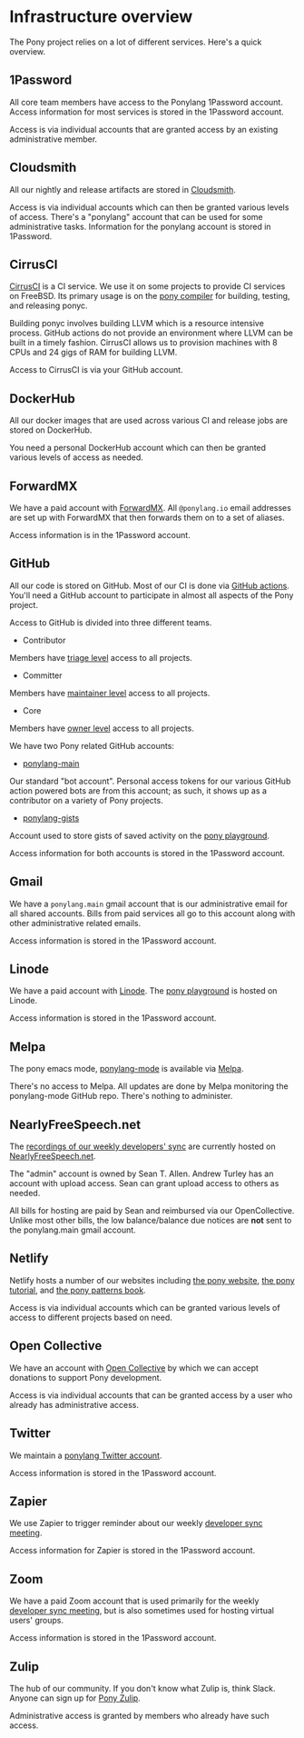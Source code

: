 # Infrastructure overview

The Pony project relies on a lot of different services. Here's a quick overview.

## 1Password

All core team members have access to the Ponylang 1Password account. Access information for most services is stored in the 1Password account.

Access is via individual accounts that are granted access by an existing administrative member.

## Cloudsmith

All our nightly and release artifacts are stored in [Cloudsmith](https://cloudsmith.io/).

Access is via individual accounts which can then be granted various levels of access. There's a "ponylang" account that can be used for some administrative tasks. Information for the ponylang account is stored in 1Password.

## CirrusCI

[CirrusCI](https://cirrus-ci.com/) is a CI service. We use it on some projects to provide CI services on FreeBSD. Its primary usage is on the [pony compiler](https://github.com/ponylang/ponyc) for building, testing, and releasing ponyc.

Building ponyc involves building LLVM which is a resource intensive process. GitHub actions do not provide an environment where LLVM can be built in a timely fashion. CirrusCI allows us to provision machines with 8 CPUs and 24 gigs of RAM for building LLVM.

Access to CirrusCI is via your GitHub account.

## DockerHub

All our docker images that are used across various CI and release jobs are stored on DockerHub.

You need a personal DockerHub account which can then be granted various levels of access as needed.

## ForwardMX

We have a paid account with [ForwardMX](https://forwardmx.io/). All `@ponylang.io` email addresses are set up with ForwardMX that then forwards them on to a set of aliases.

Access information is in the 1Password account.

## GitHub

All our code is stored on GitHub. Most of our CI is done via [GitHub actions](https://github.com/features/actions). You'll need a GitHub account to participate in almost all aspects of the Pony project.

Access to GitHub is divided into three different teams.

* Contributor

Members have [triage level](https://docs.github.com/en/github/setting-up-and-managing-organizations-and-teams/repository-permission-levels-for-an-organization#permission-levels-for-repositories-owned-by-an-organization) access to all projects.

* Committer

Members have [maintainer level](https://docs.github.com/en/github/setting-up-and-managing-organizations-and-teams/repository-permission-levels-for-an-organization#permission-levels-for-repositories-owned-by-an-organization) access to all projects.

* Core

Members have [owner level](https://docs.github.com/en/github/setting-up-and-managing-organizations-and-teams/repository-permission-levels-for-an-organization#permission-levels-for-repositories-owned-by-an-organization) access to all projects.

We have two Pony related GitHub accounts:

* [ponylang-main](https://github.com/ponylang-main)

Our standard "bot account". Personal access tokens for our various GitHub action powered bots are from this account; as such, it shows up as a contributor on a variety of Pony projects.

* [ponylang-gists](https://github.com/ponylang-gists)

Account used to store gists of saved activity on the [pony playground](https://playground.ponylang.io).

Access information for both accounts is stored in the 1Password account.

## Gmail

We have a `ponylang.main` gmail account that is our administrative email for all shared accounts. Bills from paid services all go to this account along with other administrative related emails.

Access information is stored in the 1Password account.

## Linode

We have a paid account with [Linode](https://www.linode.com/). The [pony playground](https://playground.ponylang.io) is hosted on Linode.

Access information is stored in the 1Password account.

## Melpa

The pony emacs mode, [ponylang-mode](https://github.com/ponylang/ponylang-mode) is available via [Melpa](https://melpa.org/).

There's no access to Melpa. All updates are done by Melpa monitoring the ponylang-mode GitHub repo. There's nothing to administer.

## NearlyFreeSpeech.net

The [recordings of our weekly developers' sync](https://sync-recordings.ponylang.io/r/) are currently hosted on [NearlyFreeSpeech.net](https://nearlyfreespeech.net/).

The "admin" account is owned by Sean T. Allen. Andrew Turley has an account with upload access. Sean can grant upload access to others as needed.

All bills for hosting are paid by Sean and reimbursed via our OpenCollective. Unlike most other bills, the low balance/balance due notices are **not** sent to the ponylang.main gmail account.

## Netlify

Netlify hosts a number of our websites including [the pony website](https://ponylang.io), [the pony tutorial](https://tutorial.ponylang.io), and [the pony patterns book](https://patterns.ponylang.org).

Access is via individual accounts which can be granted various levels of access to different projects based on need.

## Open Collective

We have an account with [Open Collective](https://opencollective.com/ponyc) by which we can accept donations to support Pony development.

Access is via individual accounts that can be granted access by a user who already has administrative access.

## Twitter

We maintain a [ponylang Twitter account](https://twitter.com/ponylang).

Access information is stored in the 1Password account.

## Zapier

We use Zapier to trigger reminder about our weekly [developer sync meeting](pony-sync.md).

Access information for Zapier is stored in the 1Password account.

## Zoom

We have a paid Zoom account that is used primarily for the weekly [developer sync meeting](pony-sync.md), but is also sometimes used for hosting virtual users' groups.

Access information is stored in the 1Password account.

## Zulip

The hub of our community. If you don't know what Zulip is, think Slack. Anyone can sign up for [Pony Zulip](https://ponylang.zulipchat.com/#).

Administrative access is granted by members who already have such access.
